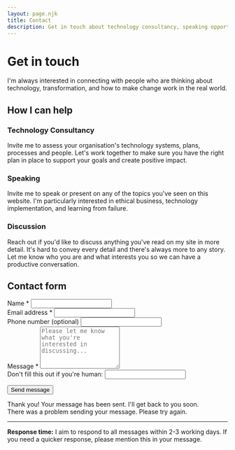 ```yaml
---
layout: page.njk
title: Contact
description: Get in touch about technology consultancy, speaking opportunities, or to discuss ideas
---
```


# Get in touch

I'm always interested in connecting with people who are thinking about technology, transformation, and how to make change work in the real world.

## How I can help

<div class="services-grid">
  <div class="service-card">
    <h3>Technology Consultancy</h3>
    <p>Invite me to assess your organisation's technology systems, plans, processes and people. Let's work together to make sure you have the right plan in place to support your goals and create positive impact.</p>
  </div>
  
  <div class="service-card">
    <h3>Speaking</h3>
    <p>Invite me to speak or present on any of the topics you've seen on this website. I'm particularly interested in ethical business, technology implementation, and learning from failure.</p>
  </div>
  
  <div class="service-card">
    <h3>Discussion</h3>
    <p>Reach out if you'd like to discuss anything you've read on my site in more detail. It's hard to convey every detail and there's always more to any story. Let me know who you are and what interests you so we can have a productive conversation.</p>
  </div>
</div>

## Contact form

<form class="contact-form" action="https://formspree.io/f/your-form-id" method="POST">
  <div class="form-group">
    <label for="name" class="form-label">Name *</label>
    <input type="text" id="name" name="name" class="form-input" required aria-describedby="name-error">
    <div class="form-error" id="name-error"></div>
  </div>
  
  <div class="form-group">
    <label for="email" class="form-label">Email address *</label>
    <input type="email" id="email" name="email" class="form-input" required aria-describedby="email-error">
    <div class="form-error" id="email-error"></div>
  </div>
  
  <div class="form-group">
    <label for="phone" class="form-label">Phone number (optional)</label>
    <input type="tel" id="phone" name="phone" class="form-input">
  </div>
  
  <div class="form-group">
    <label for="message" class="form-label">Message *</label>
    <textarea id="message" name="message" rows="6" class="form-input form-textarea" required aria-describedby="message-error" placeholder="Please let me know what you're interested in discussing..."></textarea>
    <div class="form-error" id="message-error"></div>
  </div>
  
  <!-- Honeypot field for spam prevention -->
  <div class="honeypot">
    <label for="website">Don't fill this out if you're human:</label>
    <input type="text" id="website" name="website" tabindex="-1">
  </div>
  
  <button type="submit" class="form-submit">Send message</button>
  
  <div class="form-status">
    <div class="form-success" id="form-success">Thank you! Your message has been sent. I'll get back to you soon.</div>
    <div class="form-error" id="form-error">There was a problem sending your message. Please try again.</div>
  </div>
</form>

---

<div class="contact-note">
  <p><strong>Response time:</strong> I aim to respond to all messages within 2-3 working days. If you need a quicker response, please mention this in your message.</p>
</div>
